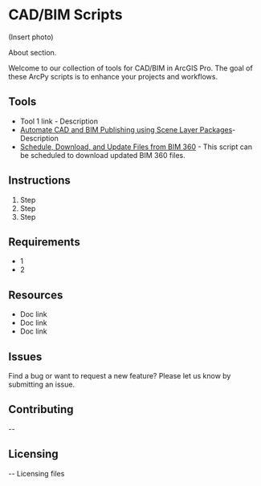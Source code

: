 # CAD/BIM Scripts
(Insert photo)

About section.

Welcome to our collection of tools for CAD/BIM in ArcGIS Pro. The goal of these ArcPy scripts is to enhance your projects and workflows. 

## Tools
- Tool 1 link - Description
- [Automate CAD and BIM Publishing using Scene Layer Packages](Tools/Tool2)- Description
- [Schedule, Download, and Update Files from BIM 360](Tools/Schedule,Download,andUpdateFilesfromBIM360) - This script can be scheduled to download updated BIM 360 files.

## Instructions
1. Step
2. Step
3. Step

## Requirements
- 1
- 2

## Resources
- Doc link
- Doc link
- Doc link


## Issues
Find a bug or want to request a new feature? Please let us know by submitting an issue.

## Contributing
--

## Licensing
-- 
Licensing files
